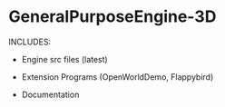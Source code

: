 # GeneralPurposeEngine-3D
INCLUDES:

- Engine src files (latest)

- Extension Programs (OpenWorldDemo, Flappybird)

- Documentation
